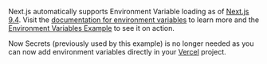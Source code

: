 Next.js automatically supports Environment Variable loading as of [Next.js 9.4](https://nextjs.org/blog/next-9-4#new-environment-variables-support). Visit the [documentation for environment variables](https://nextjs.org/docs/basic-features/environment-variables) to learn more and the [Environment Variables Example](/examples/environment-variables) to see it on action.

Now Secrets (previously used by this example) is no longer needed as you can now add environment variables directly in your [Vercel](https://vercel.com/) project.
